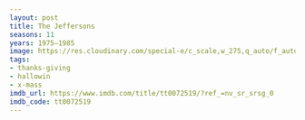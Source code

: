 ```yaml
---
layout: post
title: The Jeffersons
seasons: 11
years: 1975–1985
image: https://res.cloudinary.com/special-e/c_scale,w_275,q_auto/f_auto/Series%20posters/The_Jeffersons.png
tags:
- thanks-giving
- hallowin
- x-mass
imdb_url: https://www.imdb.com/title/tt0072519/?ref_=nv_sr_srsg_0
imdb_code: tt0072519
---
```

